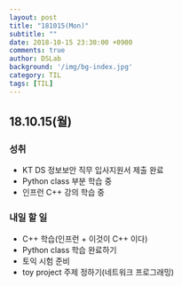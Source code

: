 ```yaml
---
layout: post
title: "181015(Mon)"
subtitle: ""
date: 2018-10-15 23:30:00 +0900
comments: true
author: DSLab
background: '/img/bg-index.jpg'
category: TIL
tags: [TIL]
---
```


## 18.10.15(월)
### 성취
  - KT DS 정보보안 직무 입사지원서 제출 완료
  - Python class 부분 학습 중
  - 인프런 C++ 강의 학습 중

### 내일 할 일
  - C++ 학습(인프런 + 이것이 C++ 이다)
  - Python class 학습 완료하기
  - 토익 시험 준비
  - toy project 주제 정하기(네트워크 프로그래밍)

